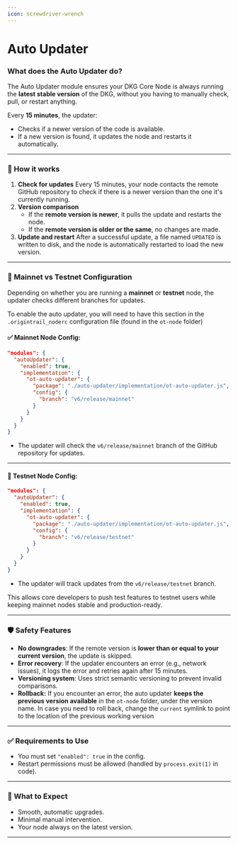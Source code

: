 ```yaml
---
icon: screwdriver-wrench
---
```


# Auto Updater

### What does the Auto Updater do?

The Auto Updater module ensures your DKG Core Node is always running the **latest stable version** of the DKG, without you having to manually check, pull, or restart anything.

Every **15 minutes**, the updater:

* Checks if a newer version of the code is available.
* If a new version is found, it updates the node and restarts it automatically.

***

### 🔁 How it works

1. **Check for updates** Every 15 minutes, your node contacts the remote GitHub repository to check if there is a newer version than the one it's currently running.
2. **Version comparison**
   * If the **remote version is newer**, it pulls the update and restarts the node.
   * If the **remote version is older or the same**, no changes are made.
3. **Update and restart** After a successful update, a file named `UPDATED` is written to disk, and the node is automatically restarted to load the new version.

***

### 🧩 Mainnet vs Testnet Configuration

Depending on whether you are running a **mainnet** or **testnet** node, the updater checks different branches for updates.

To enable the auto updater, you will need to have this section in the `.origintrail_noderc` configuration file (found in the `ot-node` folder)

#### ✅ Mainnet Node Config:

```json
"modules": {
  "autoUpdater": {
    "enabled": true,
    "implementation": {
      "ot-auto-updater": {
        "package": "./auto-updater/implementation/ot-auto-updater.js",
        "config": {
          "branch": "v6/release/mainnet"
        }
      }
    }
  }
}
```

* The updater will check the `v6/release/mainnet` branch of the GitHub repository for updates.

***

#### 🧪 Testnet Node Config:

```json
"modules": {
  "autoUpdater": {
    "enabled": true,
    "implementation": {
      "ot-auto-updater": {
        "package": "./auto-updater/implementation/ot-auto-updater.js",
        "config": {
          "branch": "v6/release/testnet"
        }
      }
    }
  }
}
```

* The updater will track updates from the `v6/release/testnet` branch.

This allows core developers to push test features to testnet users while keeping mainnet nodes stable and production-ready.

***

### 🛡️ Safety Features

* **No downgrades**: If the remote version is **lower than or equal to your current version**, the update is skipped.
* **Error recovery**: If the updater encounters an error (e.g., network issues), it logs the error and retries again after 15 minutes.
* **Versioning system**: Uses strict semantic versioning to prevent invalid comparisons.
* **Rollback:** If you encounter an error, the auto updater **keeps the previous version available** in the `ot-node` folder, under the version name. In case you need to roll back, change the `current` symlink to point to the location of the previous working version

***

### ✅ Requirements to Use

* You must set `"enabled": true` in the config.
* Restart permissions must be allowed (handled by `process.exit(1)` in code).

***

### 🧭 What to Expect

* Smooth, automatic upgrades.
* Minimal manual intervention.
* Your node always on the latest version.

***

